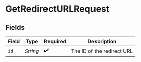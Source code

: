 # GetRedirectURLRequest


## Fields

| Field                      | Type                       | Required                   | Description                |
| -------------------------- | -------------------------- | -------------------------- | -------------------------- |
| `id`                       | *String*                   | :heavy_check_mark:         | The ID of the redirect URL |